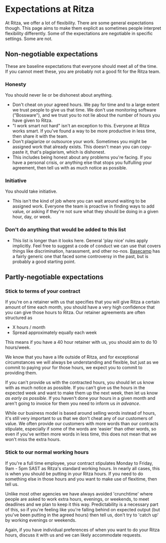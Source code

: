 # Expectations at Ritza

At Ritza, we offer a lot of flexibility. There are some general expectations though. This page aims to make them explicit as sometimes people interpret flexibility differently. Some of the expectations are negotiable in specific settings. Some are not.

## Non-negotiable expectations

These are baseline expectations that everyone should meet all of the time. If you cannot meet these, you are probably not a good fit for the Ritza team.

### Honesty

You should never lie or be dishonest about anything. 

- Don't cheat on your agreed hours. We pay for time and to a large extent we trust people to give us that time. We don't use monitoring software ("Bossware"), and we trust you to not lie about the number of hours you have given to Ritza.
- "I work smart not hard" isn't an exception to this. Everyone at Ritza works smart. If you've found a way to be more productive in less time, then share it with the team.
- Don't plagiarize or outsource your work. Sometimes you might be assigned work that already exists. This doesn't mean you can copy-paste it, that's plagiarism, which is dishonest. 
- This includes being honest about any problems you're facing. If you have a personal crisis, or anything else that stops you fulfulling your agreement, then tell us with as much notice as possible.


### Initiative

You should take initiative.

- This isn't the kind of job where you can wait around waiting to be assigned work. Everyone the team is proactive in finding ways to add value, or asking if they're not sure what they should be doing in a given hour, day, or week.

### Don't do anything that would be added to this list 

- This list is longer than it looks here. General 'play nice' rules apply implicitly. Feel free to suggest a code of conduct we can use that covers things like discrimination, harassment, and other no-nos. [Basecamp](https://basecamp.com/handbook/code-of-conduct) has a fairly generic one that faced some controversy in the past, but is probably a good starting point.

## Partly-negotiable expectations

### Stick to terms of your contract

If you're on a retainer with us that specifies that you will give Ritza a certain amount of time each month, you should have a very high confidence that you can give those hours to Ritza. Our retainer agreements are often structured as 

* X hours / month
* Spread approximately equally each week

This means if you have a 40 hour retainer with us, you should aim to do 10 hours/week. 

We know that you have a life outside of Ritza, and for exceptional circumstances we will always be understanding and flexible, but just as we commit to paying your for those hours, we expect you to commit to providing them.

If you can't provide us with the contracted hours, you should let us know with as much notice as possible. If you can't give us the hours in the expected week and want to make them up the next week, then let us know _as early as possible_. If you haven't done your hours in a given month and aren't going to invoice for them  you need to inform us _in advance_.

While our business model is based around selling words instead of hours, it's still very important to us that we don't cheat any of our customers of value. We often provide our customers with more words than our contracts stipulate, especially if some of the words are 'easier' than other words, so even if you've written more words in less time, this does not mean that we won't miss the extra hours. 

### Stick to our normal working hours

If you're a full time employee, your contract stipulates Monday to Friday, 9am - 5pm SAST as Ritza's standard working hours. In nearly all cases, this is when you should be putting in your Ritza hours. If you need to do something else in those hours and you want to make use of flexitime, then tell us. 

Unlike most other agencies we have always avoided 'crunchtime' where people are asked to work extra hours, evenings, or weekends, to meet deadlines and we plan to keep it this way. Predictability is a necessary part of this, so if you're feeling like you're falling behind on expected output (but you've been putting in the agreed hours) then tell us, don't try to 'catch up' by working evenings or weekends.

Again, if you have individual preferences of when you want to do your Ritza hours, discuss it with us and we can likely accommodate requests.


